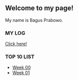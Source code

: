 ## Welcome to my page!

My name is Bagus Prabowo. 

### MY LOG
[Click here!](TXT/mylog.txt)

### TOP 10 LIST
* [Week 00](W00/)
* [Week 01](W01/)
